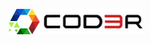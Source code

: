 <p align="center">
  <a href="https://github.com/viniciussanchez/cod3r/blob/master/frontend/src/assets/img/logo.png">
    <img alt="COD3R" height="50" src="https://github.com/viniciussanchez/cod3r/blob/master/frontend/src/assets/img/logo.png">
  </a>  
</p>
